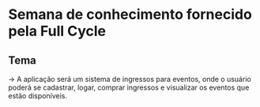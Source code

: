# Semana de conhecimento fornecido pela Full Cycle

## Tema
-> A aplicação será um sistema de ingressos para eventos, onde o usuário poderá se cadastrar, logar, comprar ingressos e visualizar os eventos que estão disponíveis.